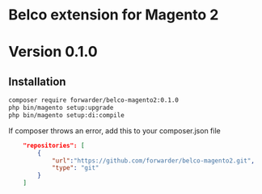 # Belco extension for Magento 2

# Version 0.1.0

## Installation

```bash
composer require forwarder/belco-magento2:0.1.0
php bin/magento setup:upgrade
php bin/magento setup:di:compile
```

If composer throws an error, add this to your composer.json file
```json
    "repositories": [
        {     
            "url":"https://github.com/forwarder/belco-magento2.git",
            "type": "git"
        }
    ]
```
